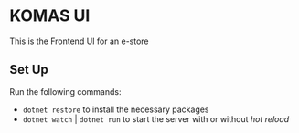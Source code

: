 # KOMAS UI

This is the Frontend UI for an e-store

## Set Up

Run the following commands:

- `dotnet restore` to install the necessary packages
- `dotnet watch` | `dotnet run` to start the server with or without _hot reload_
